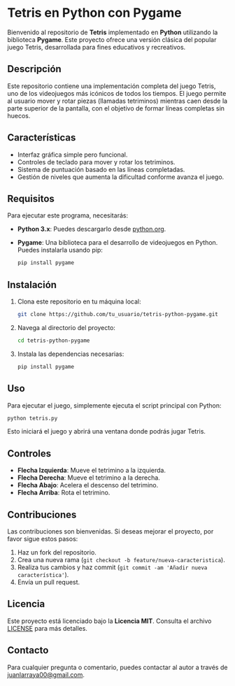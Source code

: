 # Tetris en Python con Pygame

Bienvenido al repositorio de **Tetris** implementado en **Python** utilizando la biblioteca **Pygame**. Este proyecto ofrece una versión clásica del popular juego Tetris, desarrollada para fines educativos y recreativos.

## Descripción

Este repositorio contiene una implementación completa del juego Tetris, uno de los videojuegos más icónicos de todos los tiempos. El juego permite al usuario mover y rotar piezas (llamadas tetriminos) mientras caen desde la parte superior de la pantalla, con el objetivo de formar líneas completas sin huecos.

## Características

- Interfaz gráfica simple pero funcional.
- Controles de teclado para mover y rotar los tetriminos.
- Sistema de puntuación basado en las líneas completadas.
- Gestión de niveles que aumenta la dificultad conforme avanza el juego.

## Requisitos

Para ejecutar este programa, necesitarás:

- **Python 3.x**: Puedes descargarlo desde [python.org](https://www.python.org/downloads/).
- **Pygame**: Una biblioteca para el desarrollo de videojuegos en Python. Puedes instalarla usando pip:

  ```bash
  pip install pygame
  ```

## Instalación

1. Clona este repositorio en tu máquina local:

   ```bash
   git clone https://github.com/tu_usuario/tetris-python-pygame.git
   ```

2. Navega al directorio del proyecto:

   ```bash
   cd tetris-python-pygame
   ```

3. Instala las dependencias necesarias:

   ```bash
   pip install pygame
   ```

## Uso

Para ejecutar el juego, simplemente ejecuta el script principal con Python:

```bash
python tetris.py
```

Esto iniciará el juego y abrirá una ventana donde podrás jugar Tetris.

## Controles

- **Flecha Izquierda**: Mueve el tetrimino a la izquierda.
- **Flecha Derecha**: Mueve el tetrimino a la derecha.
- **Flecha Abajo**: Acelera el descenso del tetrimino.
- **Flecha Arriba**: Rota el tetrimino.

## Contribuciones

Las contribuciones son bienvenidas. Si deseas mejorar el proyecto, por favor sigue estos pasos:

1. Haz un fork del repositorio.
2. Crea una nueva rama (`git checkout -b feature/nueva-caracteristica`).
3. Realiza tus cambios y haz commit (`git commit -am 'Añadir nueva característica'`).
4. Envía un pull request.

## Licencia

Este proyecto está licenciado bajo la **Licencia MIT**. Consulta el archivo [LICENSE](LICENSE) para más detalles.

## Contacto

Para cualquier pregunta o comentario, puedes contactar al autor a través de [juanlarraya00@gmail.com](mailto:juanlarraya00@gmail.com).

